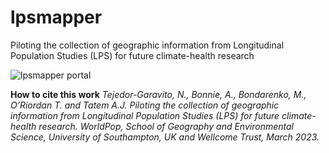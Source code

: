 # lpsmapper
Piloting the collection of geographic information from Longitudinal Population Studies (LPS) for future climate-health research

![lpsmapper portal](./img/img5_1.png)

**How to cite this work**
*Tejedor-Garavito, N., Bonnie, A., Bondarenko, M., O’Riordan T. and Tatem A.J. Piloting the collection of geographic information from Longitudinal Population Studies (LPS) for future climate-health research. WorldPop, School of Geography and Environmental Science, University of Southampton, UK and Wellcome Trust, March 2023.*
